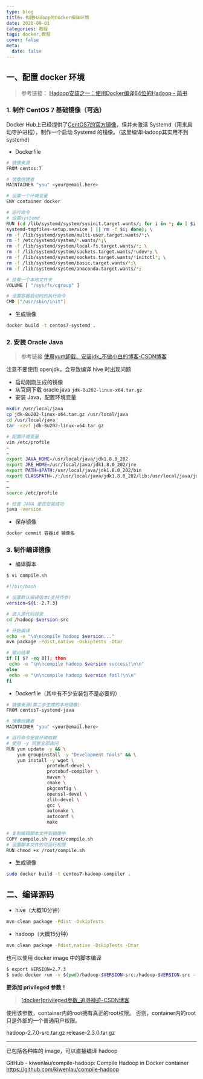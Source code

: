 ```yaml
---
type: blog
title: 构建Hadoop的Docker编译环境
date: 2020-09-01
categories: 教程
tags: docker,教程
cover: false
meta:
  date: false
---
```




## 一、配置 docker 环境

> 参考链接：
> [Hadoop安装之一：使用Docker编译64位的Hadoop - 简书](https://www.jianshu.com/p/0d3c17b4dddb)

### 1. 制作 CentOS 7 基础镜像（可选）

Docker Hub上已经提供了[CentOS7的官方镜像](https://link.jianshu.com?t=https://hub.docker.com/_/centos/)，但并未激活 Systemd（用来启动守护进程），制作一个启动 Systemd 的镜像。（这里编译Hadoop其实用不到systemd）

- Dockerfile

```bash
# 镜像来源
FROM centos:7

# 镜像创建者
MAINTAINER "you" <your@email.here>

# 设置一个环境变量
ENV container docker

# 运行命令
# 设置systemd
RUN (cd /lib/systemd/system/sysinit.target.wants/; for i in *; do [ $i == \
systemd-tmpfiles-setup.service ] || rm -f $i; done); \
rm -f /lib/systemd/system/multi-user.target.wants/*;\
rm -f /etc/systemd/system/*.wants/*;\
rm -f /lib/systemd/system/local-fs.target.wants/*; \
rm -f /lib/systemd/system/sockets.target.wants/*udev*; \
rm -f /lib/systemd/system/sockets.target.wants/*initctl*; \
rm -f /lib/systemd/system/basic.target.wants/*;\
rm -f /lib/systemd/system/anaconda.target.wants/*;

# 挂载一个本地文件夹
VOLUME [ "/sys/fs/cgroup" ]

# 设置容器启动时的执行命令
CMD ["/usr/sbin/init"]
```

- 生成镜像

```bash
docker build -t centos7-systemd .
```



### 2. 安装 Oracle Java

> 参考链接
> [使用yum卸载、安装jdk_不做小白的博客-CSDN博客](https://blog.csdn.net/weixin_40651304/article/details/78833642)

注意不要使用 openjdk，会导致编译 hive 时出现问题

- 启动刚刚生成的镜像
- 从官网下载 oracle java `jdk-8u202-linux-x64.tar.gz`
- 安装 Java，配置环境变量

```bash
mkdir /usr/local/java
cp jdk-8u202-linux-x64.tar.gz /usr/local/java
cd /usr/local/java
tar -xzvf jdk-8u202-linux-x64.tar.gz

# 配置环境变量
vim /etc/profile
~
~
export JAVA_HOME=/usr/local/java/jdk1.8.0_202
export JRE_HOME=/usr/local/java/jdk1.8.0_202/jre  
export PATH=$PATH:/usr/local/java/jdk1.8.0_202/bin  
export CLASSPATH=./:/usr/local/java/jdk1.8.0_202/lib:/usr/local/java/jdk1.8.0_202/jre/lib
~
~
source /etc/profile

# 检查 JAVA 是否安装成功
java -version
```

- 保存镜像

```bash
docker commit 容器id 镜像名
```



### 3. 制作编译镜像

- 编译脚本

```bash
$ vi compile.sh

#!/bin/bash

# 设置默认编译版本(支持传参)
version=${1:-2.7.3}

# 进入源代码目录
cd /hadoop-$version-src

# 开始编译
echo -e "\n\ncompile hadoop $version..."
mvn package -Pdist,native -DskipTests -Dtar

# 输出结果
if [[ $? -eq 0]]; then
 echo -e "\n\ncompile hadoop $version success!\n\n"
else
 echo -e "\n\ncompile hadoop $version fail!\n\n"
fi
```

- Dockerfile（其中有不少安装包不是必要的）

```bash
# 镜像来源(第二步生成的本地镜像)
FROM centos7-systemd-java

# 镜像创建者
MAINTAINER "you" <your@email.here>

# 运行命令安装环境依赖
# 使用 -y 同意全部询问
RUN yum update -y && \
    yum groupinstall -y "Development Tools" && \
    yum install -y wget \
               protobuf-devel \
               protobuf-compiler \
               maven \
               cmake \
               pkgconfig \
               openssl-devel \
               zlib-devel \
               gcc \
               automake \
               autoconf \
               make
               
# 复制编辑脚本文件到镜像中
COPY compile.sh /root/compile.sh
# 设置脚本文件的可运行权限
RUN chmod +x /root/compile.sh
```

- 生成镜像

```bash
sudo docker build -t centos7-hadoop-compiler .
```



## 二、编译源码

- hive（大概10分钟）

```bash
mvn clean package -Pdist -DskipTests
```

- hadoop（大概15分钟）

```bash
mvn clean package -Pdist,native -DskipTests -Dtar
```

也可以使用 docker image 中的脚本编译

```bash
$ export VERSION=2.7.3
$ sudo docker run -v $(pwd)/hadoop-$VERSION-src:/hadoop-$VERSION-src --privileged=true  centos7-hadoop-complier /root/compile.sh $VERSION
```

**要添加 privileged 参数！**

> [[docker]privileged参数_追寻神迹-CSDN博客](https://blog.csdn.net/halcyonbaby/article/details/43499409)

使用该参数，container内的root拥有真正的root权限。
否则，container内的root只是外部的一个普通用户权限。

hadoop-2.7.0-src.tar.gz  release-2.3.0.tar.gz



---

已包括各种库的 image，可以直接编译 hadoop

GitHub - kiwenlau/compile-hadoop: Compile Hadoop in Docker container
https://github.com/kiwenlau/compile-hadoop

